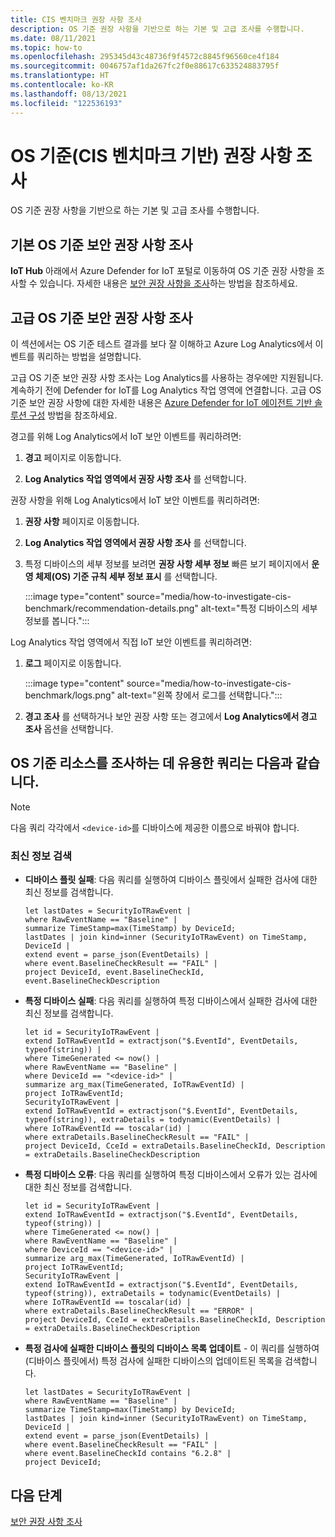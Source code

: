 ```yaml
---
title: CIS 벤치마크 권장 사항 조사
description: OS 기준 권장 사항을 기반으로 하는 기본 및 고급 조사를 수행합니다.
ms.date: 08/11/2021
ms.topic: how-to
ms.openlocfilehash: 295345d43c48736f9f4572c8845f96560ce4f184
ms.sourcegitcommit: 0046757af1da267fc2f0e88617c633524883795f
ms.translationtype: HT
ms.contentlocale: ko-KR
ms.lasthandoff: 08/13/2021
ms.locfileid: "122536193"
---
```

# <a name="investigate-os-baseline-based-on-cis-benchmark-recommendation"></a>OS 기준(CIS 벤치마크 기반) 권장 사항 조사

OS 기준 권장 사항을 기반으로 하는 기본 및 고급 조사를 수행합니다.

## <a name="basic-os-baseline-security-recommendation-investigation"></a>기본 OS 기준 보안 권장 사항 조사  

**IoT Hub** 아래에서 Azure Defender for IoT 포털로 이동하여 OS 기준 권장 사항을 조사할 수 있습니다. 자세한 내용은 [보안 권장 사항을 조사](quickstart-investigate-security-recommendations.md)하는 방법을 참조하세요.

## <a name="advanced-os-baseline-security-recommendation-investigation"></a>고급 OS 기준 보안 권장 사항 조사  

이 섹션에서는 OS 기준 테스트 결과를 보다 잘 이해하고 Azure Log Analytics에서 이벤트를 쿼리하는 방법을 설명합니다.  

고급 OS 기준 보안 권장 사항 조사는 Log Analytics를 사용하는 경우에만 지원됩니다. 계속하기 전에 Defender for IoT를 Log Analytics 작업 영역에 연결합니다. 고급 OS 기준 보안 권장 사항에 대한 자세한 내용은 [Azure Defender for IoT 에이전트 기반 솔루션 구성](how-to-configure-agent-based-solution.md) 방법을 참조하세요.

경고를 위해 Log Analytics에서 IoT 보안 이벤트를 쿼리하려면:

1. **경고** 페이지로 이동합니다.

1. **Log Analytics 작업 영역에서 권장 사항 조사** 를 선택합니다.

권장 사항을 위해 Log Analytics에서 IoT 보안 이벤트를 쿼리하려면:

1. **권장 사항** 페이지로 이동합니다.

1. **Log Analytics 작업 영역에서 권장 사항 조사** 를 선택합니다.

1. 특정 디바이스의 세부 정보를 보려면 **권장 사항 세부 정보** 빠른 보기 페이지에서 **운영 체제(OS) 기준 규칙 세부 정보 표시** 를 선택합니다.

   :::image type="content" source="media/how-to-investigate-cis-benchmark/recommendation-details.png" alt-text="특정 디바이스의 세부 정보를 봅니다.":::

Log Analytics 작업 영역에서 직접 IoT 보안 이벤트를 쿼리하려면:

1. **로그** 페이지로 이동합니다.

    :::image type="content" source="media/how-to-investigate-cis-benchmark/logs.png" alt-text="왼쪽 창에서 로그를 선택합니다.":::

1. **경고 조사** 를 선택하거나 보안 권장 사항 또는 경고에서 **Log Analytics에서 경고 조사** 옵션을 선택합니다.

## <a name="useful-queries-to-investigate-the-os-baseline-resources"></a>OS 기준 리소스를 조사하는 데 유용한 쿼리는 다음과 같습니다.

> [!Note]
> 다음 쿼리 각각에서 `<device-id>`를 디바이스에 제공한 이름으로 바꿔야 합니다.

### <a name="retrieve-the-latest-information"></a>최신 정보 검색

- **디바이스 플릿 실패**: 다음 쿼리를 실행하여 디바이스 플릿에서 실패한 검사에 대한 최신 정보를 검색합니다.

    ```kusto
    let lastDates = SecurityIoTRawEvent |
    where RawEventName == "Baseline" |
    summarize TimeStamp=max(TimeStamp) by DeviceId;
    lastDates | join kind=inner (SecurityIoTRawEvent) on TimeStamp, DeviceId |
    extend event = parse_json(EventDetails) |
    where event.BaselineCheckResult == "FAIL" |
    project DeviceId, event.BaselineCheckId, event.BaselineCheckDescription
    ```

- **특정 디바이스 실패**: 다음 쿼리를 실행하여 특정 디바이스에서 실패한 검사에 대한 최신 정보를 검색합니다.  

    ```kusto
    let id = SecurityIoTRawEvent | 
    extend IoTRawEventId = extractjson("$.EventId", EventDetails, typeof(string)) |
    where TimeGenerated <= now() |
    where RawEventName == "Baseline" |
    where DeviceId == "<device-id>" |
    summarize arg_max(TimeGenerated, IoTRawEventId) |
    project IoTRawEventId;
    SecurityIoTRawEvent |
    extend IoTRawEventId = extractjson("$.EventId", EventDetails, typeof(string)), extraDetails = todynamic(EventDetails) |
    where IoTRawEventId == toscalar(id) |
    where extraDetails.BaselineCheckResult == "FAIL" |
    project DeviceId, CceId = extraDetails.BaselineCheckId, Description = extraDetails.BaselineCheckDescription
    ```

- **특정 디바이스 오류**: 다음 쿼리를 실행하여 특정 디바이스에서 오류가 있는 검사에 대한 최신 정보를 검색합니다.

    ```kusto
    let id = SecurityIoTRawEvent |
    extend IoTRawEventId = extractjson("$.EventId", EventDetails, typeof(string)) |
    where TimeGenerated <= now() |
    where RawEventName == "Baseline" |
    where DeviceId == "<device-id>" |
    summarize arg_max(TimeGenerated, IoTRawEventId) |
    project IoTRawEventId;
    SecurityIoTRawEvent |
    extend IoTRawEventId = extractjson("$.EventId", EventDetails, typeof(string)), extraDetails = todynamic(EventDetails) |
    where IoTRawEventId == toscalar(id) |
    where extraDetails.BaselineCheckResult == "ERROR" |
    project DeviceId, CceId = extraDetails.BaselineCheckId, Description = extraDetails.BaselineCheckDescription
    ```

- **특정 검사에 실패한 디바이스 플릿의 디바이스 목록 업데이트** - 이 쿼리를 실행하여 (디바이스 플릿에서) 특정 검사에 실패한 디바이스의 업데이트된 목록을 검색합니다.  

    ```kusto
    let lastDates = SecurityIoTRawEvent |
    where RawEventName == "Baseline" |
    summarize TimeStamp=max(TimeStamp) by DeviceId;
    lastDates | join kind=inner (SecurityIoTRawEvent) on TimeStamp, DeviceId |
    extend event = parse_json(EventDetails) |
    where event.BaselineCheckResult == "FAIL" |
    where event.BaselineCheckId contains "6.2.8" |
    project DeviceId;
    ```

## <a name="next-steps"></a>다음 단계

[보안 권장 사항 조사](quickstart-investigate-security-recommendations.md)
